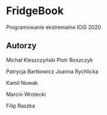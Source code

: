 # FridgeBook
Programowanie ekstremalne
IOiS 2020

## Autorzy
Michał Kleszczyński
Piotr Boszczyk

Patrycja Bartkowicz
Joanna Rychlicka

Kamil Nowak

Marcin Wrotecki

Filip Raszka


